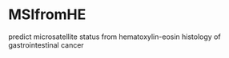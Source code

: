 # MSIfromHE
predict microsatellite status from hematoxylin-eosin histology of gastrointestinal cancer
